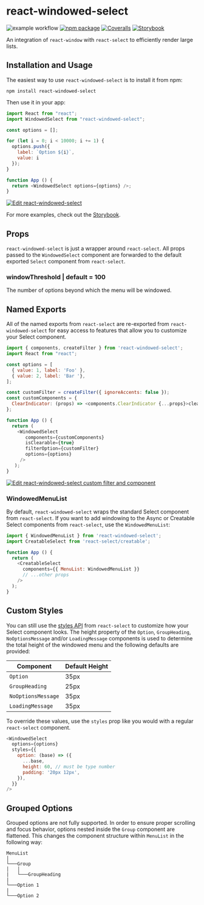 # react-windowed-select

![example workflow](https://github.com/jacobworrel/react-windowed-select/actions/workflows/node.js.yml/badge.svg)
[![npm package][npm-badge]][npm]
[![Coveralls][coveralls-badge]][coveralls]
[![Storybook][storybook-badge]][storybook]

An integration of `react-window` with `react-select` to efficiently render large lists.

## Installation and Usage

The easiest way to use `react-windowed-select` is to install it from npm:

```
npm install react-windowed-select
```

Then use it in your app:

```javascript
import React from "react";
import WindowedSelect from "react-windowed-select";

const options = [];

for (let i = 0; i < 10000; i += 1) {
  options.push({
    label: `Option ${i}`,
    value: i
  });
}

function App () {
  return <WindowedSelect options={options} />;
}
```

[![Edit react-windowed-select](https://codesandbox.io/static/img/play-codesandbox.svg)](https://codesandbox.io/s/n592j4l13m)

For more examples, check out the [Storybook][storybook].

## Props

`react-windowed-select` is just a wrapper around `react-select`.
All props passed to the `WindowedSelect` component are forwarded to the default exported `Select` component
from `react-select`.

### windowThreshold | default = 100

The number of options beyond which the menu will be windowed.

## Named Exports
All of the named exports from `react-select` are re-exported from `react-windowed-select` for easy access to features
that allow you to customize your Select component.

```javascript
import { components, createFilter } from 'react-windowed-select';
import React from "react";

const options = [
  { value: 1, label: 'Foo' },
  { value: 2, label: 'Bar '},
];

const customFilter = createFilter({ ignoreAccents: false });
const customComponents = {
  ClearIndicator: (props) => <components.ClearIndicator {...props}>clear</components.ClearIndicator>
};

function App () {
  return (
    <WindowedSelect
       components={customComponents}
       isClearable={true}
       filterOption={customFilter}
       options={options}
     />
   );
}
```
[![Edit react-windowed-select custom filter and component](https://codesandbox.io/static/img/play-codesandbox.svg)](https://codesandbox.io/s/sweet-snowflake-evjeo?fontsize=14)

### WindowedMenuList
By default, `react-windowed-select` wraps the standard Select component from `react-select`.
If you want to add windowing to the Async or Creatable Select components from `react-select`, use the `WindowedMenuList`:

```javascript
import { WindowedMenuList } from 'react-windowed-select';
import CreatableSelect from 'react-select/creatable';

function App () {
  return (
    <CreatableSelect
      components={{ MenuList: WindowedMenuList }}
      // ...other props
    />
  );
}
```

## Custom Styles

You can still use the [styles API](https://www.react-select.com/styles) from `react-select` to customize how your Select component looks.
The height property of the `Option`, `GroupHeading`, `NoOptionsMessage` and/or `LoadingMessage` components is used to determine the total height of the windowed menu and the following defaults are provided:

|Component         |Default Height|
|------------------|--------------|
|`Option`          |35px          |
|`GroupHeading`    |25px          |
|`NoOptionsMessage`|35px          |
|`LoadingMessage`  |35px          |

To override these values, use the `styles` prop like you would with a regular `react-select` component.

```javascript
<WindowedSelect
  options={options}
  styles={{
    option: (base) => ({
      ...base,
      height: 60, // must be type number
      padding: '20px 12px',
    }),
  }}
/>
```

## Grouped Options

Grouped options are not fully supported.
In order to ensure proper scrolling and focus behavior, options nested inside the `Group` component are flattened. This changes the component structure within `MenuList` in the following way:

```
MenuList  
│
└───Group
│   │
|   └───GroupHeading
|
└───Option 1
|
└───Option 2
```

[build-badge]: https://img.shields.io/travis/jacobworrel/react-windowed-select/master.png?style=flat-square
[build]: https://travis-ci.org/jacobworrel/react-windowed-select

[npm-badge]: https://img.shields.io/npm/v/react-windowed-select.png?style=flat-square
[npm]: https://www.npmjs.com/package/react-windowed-select

[coveralls-badge]: https://img.shields.io/coveralls/jacobworrel/react-windowed-select/master.png?style=flat-square
[coveralls]: https://coveralls.io/github/jacobworrel/react-windowed-select

[storybook-badge]: https://github.com/storybooks/brand/blob/master/badge/badge-storybook.svg
[storybook]: https://peaceful-leavitt-38971b.netlify.com